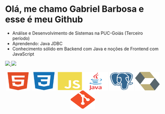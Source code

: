 # Olá, me chamo Gabriel Barbosa e esse é meu Github

- Análise e Desenvolvimento de Sistemas na PUC-Goiás (Terceiro período)
- Aprendendo: Java JDBC 
- Conhecimento sólido em Backend com Java e noções de Frontend com JavaScript

<div style="display: inline-block;" align="center">
  <a href="https://github.com/Mr-nobody2001">
    <img src="https://github-readme-stats.vercel.app/api?username=Mr-nobody2001&show_icons=true&theme=merko&include_all_commits=true&count_private=true&hide_border=true&locale=pt-br" />
  </a>
  <a href="https://github.com/Mr-nobody2001">
    <img src="https://github-readme-stats.vercel.app/api/top-langs/?username=Mr-nobody2001&layout=compact&langs_count=7&theme=merko&hide_border=true&locale=pt-br" />
  </a>
</div>
  
 <div style="display: inline_block," align="center"><br>
  <img align="center" alt="" height="60" width="80" src="https://github.com/Mr-nobody2001/Icons/blob/main/html5-plain.svg">
  <img align="center" alt="" height="60" width="80" src="https://github.com/Mr-nobody2001/Icons/blob/main/css3-plain.svg">
  <img align="center" alt="" height="60" width="80" src="https://github.com/Mr-nobody2001/Icons/blob/main/javascript-plain.svg">
  <img align="center" alt="" height="60" width="80" src="https://github.com/Mr-nobody2001/Icons/blob/main/java-original-wordmark.svg">
  <img align="center" alt="" height="60" width="80" src="https://github.com/Mr-nobody2001/Icons/blob/main/postgresql-plain.svg">
  <img align="center" alt="" height="60" width="80" src="https://github.com/Mr-nobody2001/Icons/blob/main/hibernate.svg">
  <img align="center" alt="" height="60" width="80" src="https://github.com/Mr-nobody2001/Icons/blob/main/git-plain.svg">
</div><br>

